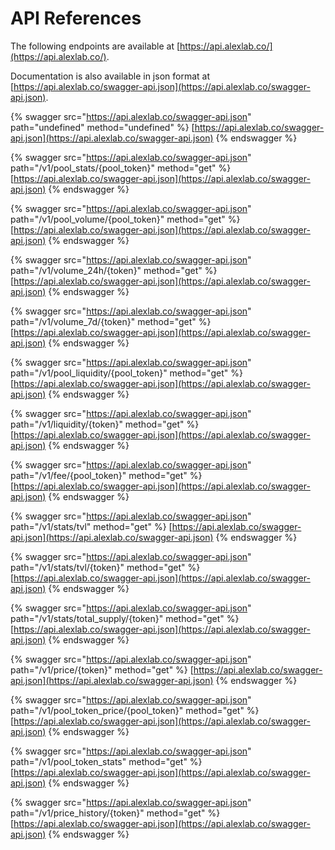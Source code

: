 # API References

The following endpoints are available at [https://api.alexlab.co/](https://api.alexlab.co/).

Documentation is also available in json format at [https://api.alexlab.co/swagger-api.json](https://api.alexlab.co/swagger-api.json).

{% swagger src="https://api.alexlab.co/swagger-api.json" path="undefined" method="undefined" %}
[https://api.alexlab.co/swagger-api.json](https://api.alexlab.co/swagger-api.json)
{% endswagger %}

{% swagger src="https://api.alexlab.co/swagger-api.json" path="/v1/pool_stats/{pool_token}" method="get" %}
[https://api.alexlab.co/swagger-api.json](https://api.alexlab.co/swagger-api.json)
{% endswagger %}

{% swagger src="https://api.alexlab.co/swagger-api.json" path="/v1/pool_volume/{pool_token}" method="get" %}
[https://api.alexlab.co/swagger-api.json](https://api.alexlab.co/swagger-api.json)
{% endswagger %}

{% swagger src="https://api.alexlab.co/swagger-api.json" path="/v1/volume_24h/{token}" method="get" %}
[https://api.alexlab.co/swagger-api.json](https://api.alexlab.co/swagger-api.json)
{% endswagger %}

{% swagger src="https://api.alexlab.co/swagger-api.json" path="/v1/volume_7d/{token}" method="get" %}
[https://api.alexlab.co/swagger-api.json](https://api.alexlab.co/swagger-api.json)
{% endswagger %}

{% swagger src="https://api.alexlab.co/swagger-api.json" path="/v1/pool_liquidity/{pool_token}" method="get" %}
[https://api.alexlab.co/swagger-api.json](https://api.alexlab.co/swagger-api.json)
{% endswagger %}

{% swagger src="https://api.alexlab.co/swagger-api.json" path="/v1/liquidity/{token}" method="get" %}
[https://api.alexlab.co/swagger-api.json](https://api.alexlab.co/swagger-api.json)
{% endswagger %}

{% swagger src="https://api.alexlab.co/swagger-api.json" path="/v1/fee/{pool_token}" method="get" %}
[https://api.alexlab.co/swagger-api.json](https://api.alexlab.co/swagger-api.json)
{% endswagger %}

{% swagger src="https://api.alexlab.co/swagger-api.json" path="/v1/stats/tvl" method="get" %}
[https://api.alexlab.co/swagger-api.json](https://api.alexlab.co/swagger-api.json)
{% endswagger %}

{% swagger src="https://api.alexlab.co/swagger-api.json" path="/v1/stats/tvl/{token}" method="get" %}
[https://api.alexlab.co/swagger-api.json](https://api.alexlab.co/swagger-api.json)
{% endswagger %}

{% swagger src="https://api.alexlab.co/swagger-api.json" path="/v1/stats/total_supply/{token}" method="get" %}
[https://api.alexlab.co/swagger-api.json](https://api.alexlab.co/swagger-api.json)
{% endswagger %}

{% swagger src="https://api.alexlab.co/swagger-api.json" path="/v1/price/{token}" method="get" %}
[https://api.alexlab.co/swagger-api.json](https://api.alexlab.co/swagger-api.json)
{% endswagger %}

{% swagger src="https://api.alexlab.co/swagger-api.json" path="/v1/pool_token_price/{pool_token}" method="get" %}
[https://api.alexlab.co/swagger-api.json](https://api.alexlab.co/swagger-api.json)
{% endswagger %}

{% swagger src="https://api.alexlab.co/swagger-api.json" path="/v1/pool_token_stats" method="get" %}
[https://api.alexlab.co/swagger-api.json](https://api.alexlab.co/swagger-api.json)
{% endswagger %}

{% swagger src="https://api.alexlab.co/swagger-api.json" path="/v1/price_history/{token}" method="get" %}
[https://api.alexlab.co/swagger-api.json](https://api.alexlab.co/swagger-api.json)
{% endswagger %}

